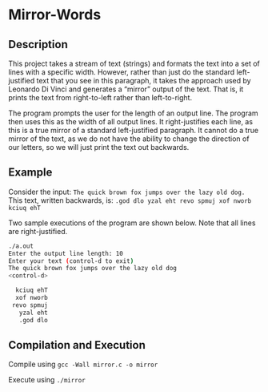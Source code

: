 # Mirror-Words

## Description
This project takes a stream of text (strings) and formats the text into a set of lines with a specific width. 
However, rather than just do the standard left-justified text that you see in this paragraph, it takes the approach used by Leonardo Di Vinci and generates a “mirror” output of the text. 
That is, it prints the text from right-to-left rather than left-to-right. 

The program prompts the user for the length of an output line. The program then uses this as the width of all output lines. 
It right-justifies each line, as this is a true mirror of a standard left-justified paragraph.
It cannot do a true mirror of the text, as we do not have the ability to change the direction of our letters, so we will just print the text out backwards. 


## Example
Consider the input: 
              `The quick brown fox jumps over the lazy old dog.`
This text, written backwards, is:
              `.god dlo yzal eht revo spmuj xof nworb kciuq ehT`

Two sample executions of the program are shown below. Note that all lines are right-justified.

```bash
./a.out
Enter the output line length: 10
Enter your text (control-d to exit)
The quick brown fox jumps over the lazy old dog
<control-d>

  kciuq ehT
  xof nworb
 revo spmuj
   yzal eht
   .god dlo
```

## Compilation and Execution
Compile using `gcc -Wall mirror.c -o mirror`

Execute using `./mirror`
